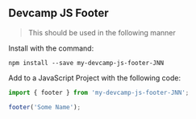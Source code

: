 ## Devcamp JS Footer

> This should be used in the following manner

Install with the command:

```
npm install --save my-devcamp-js-footer-JNN
```

Add to a JavaScript Project with the following code:


```javascript
import { footer } from 'my-devcamp-js-footer-JNN';

footer('Some Name');
```